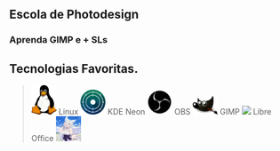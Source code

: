 ## Escola de Photodesign
### Aprenda GIMP e + SLs
## Tecnologias Favoritas.
><img src="tux_v1.png" width="45"> Linux
><img src="KDE neon_v1.png" width="45"> KDE Neon
><img src="obs_v1.png" width="45"> OBS
><img src="gimp_v1.png" width="45"> GIMP
><img src="libre_office_logo_v1.png" width="45"> Libre Office
><img src="image.png" width="45" alt="Conheça a minha persona">
